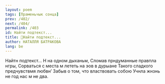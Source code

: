 ```yaml
---
layout: poem
tags: [Праменьчык сонца]
prev: /402/
next: /404/
permalink: /403
id: Найти подтекст...
title: 🚧Найти подтекст...
author: НАТАЛЛЯ БАТРАКОВА
lang: be
---
```



Найтн подтекст... Н на одном дыханьм, Сломав прндуманные правпла нгры, Сорваться с места м лететь на эов в дурыане Такого сладкого предчувствмя любвн’ Забыв о том, что властвовать собою Учнла жнзнь не год нас м не два.
